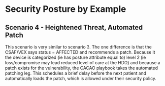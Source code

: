 # Security Posture by Example

## Scenario 4 - Heightened Threat, Automated Patch

This scenario is very similar to scenario 3.
The one difference is that the CSAF/VEX
says status = AFFECTED and recommends a patch.
Because it the device is categorized
(ie has posture attribute equal to) level 2
(ie loss/compromise may lead reduced level of care at the HDO)
and because a patch exists for the vulnerability,
the CACAO playbook takes the automated patching leg.
This schedules a brief delay before the next patient
and automatically loads the patch,
which is allowed under their security policy.

